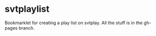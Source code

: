svtplaylist
===========

Bookmarklet for creating a play list on svtplay.
All the stuff is in the gh-pages branch.
